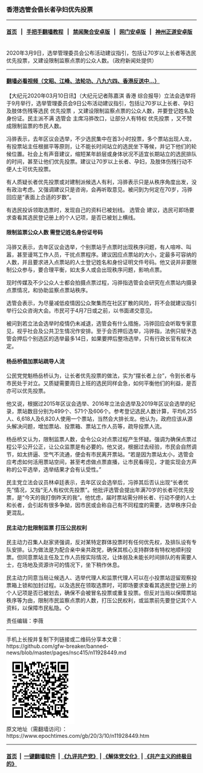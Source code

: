 ### 香港选管会倡长者孕妇优先投票
------------------------

#### [首页](https://github.com/gfw-breaker/banned-news/blob/master/README.md) &nbsp;&nbsp;|&nbsp;&nbsp; [手把手翻墙教程](https://github.com/gfw-breaker/guides/wiki) &nbsp;&nbsp;|&nbsp;&nbsp; [禁闻聚合安卓版](https://github.com/gfw-breaker/bn-android) &nbsp;&nbsp;|&nbsp;&nbsp; [网门安卓版](https://github.com/oGate2/oGate) &nbsp;&nbsp;|&nbsp;&nbsp; [神州正道安卓版](https://github.com/SzzdOgate/update) 



<div><img alt="" class="aligncenter wp-post-image" src="https://i.epochtimes.com/assets/uploads/2020/03/a2-1@1200x1200-600x400.jpg"/>
<div class="red16 caption">
 2020年3月9日，选举管理委员会公布活动建议指引，包括让70岁以上长者等选民优先投票，又建设限制监察点票的公众人数。（政府新闻处提供）
</div>
</div><hr/>

#### [翻墙必看视频（文昭、江峰、法轮功、八九六四、香港反送中...）](https://github.com/gfw-breaker/banned-news/blob/master/pages/link3.md)

<div><p>
 【大纪元2020年03月10日讯】（大纪元记者陈嘉淇
 <ok href="https://www.epochtimes.com/gb/tag/%E9%A6%99%E6%B8%AF.html">
  香港
 </ok>
 综合报导）立法会选举将于9月举行，选举管理委员会9日公布活动建议指引，包括让70岁以上长者、孕妇及肢体伤残等选民
 <ok href="https://www.epochtimes.com/gb/tag/%E4%BC%98%E5%85%88%E6%8A%95%E7%A5%A8.html">
  优先投票
 </ok>
 ，又建设限制监察点票的公众人数，并要登记姓名及身份证。民主派不满
 <ok href="https://www.epochtimes.com/gb/tag/%E9%80%89%E7%AE%A1%E4%BC%9A.html">
  选管会
 </ok>
 主席冯骅改口，让部分人有特权
 <ok href="https://www.epochtimes.com/gb/tag/%E4%BC%98%E5%85%88%E6%8A%95%E7%A5%A8.html">
  优先投票
 </ok>
 ，又不赞成限制监票的市民人数。
</p>
<p>
 冯骅表示，去年区议会选举，不少选民集中在首3小时投票，多个票站出现人龙，有投票站主任根据平等原则，让不能长时间站立的选民坐下等候，并记下他们的轮候位置。社会上有声音建议，缩短某年龄层或身体状况不适宜长期站立的选民排队的时间，甚至让他们优先投票。建议让70岁以上长者、孕妇，及肢体伤残行动不便人士可优先投票。
</p>
<p>
 有人质疑长者优先投票或对建制派候选人有利，冯骅表示只是从秩序角度出发，没有政治考虑。又强调建议只是咨询，会再听取意见。被问到为何定在70岁，冯骅回应是“表面上合适的岁数”。
</p>
<p>
 有选民投诉领取选票时，发现自己的资料已被划线。
 <ok href="https://www.epochtimes.com/gb/tag/%E9%80%89%E7%AE%A1%E4%BC%9A.html">
  选管会
 </ok>
 建议，选民可即场要求查看其选民登记册上的个人记项，是否已被划上横线。
</p>
<h4>
 限制监票公众人数 需登记姓名身份证号码
</h4>
<p>
 冯骅又表示，去年区议会选举，个别票站于点票时出现秩序问题，有人喧哗、叫嚣，甚至谩骂工作人员，干扰点票程序。建议因应点票站的大小，定最多可容纳的人数，并且要求进入点票站的人士登记姓名和身份证明文件号码。他又说并非要限制公众参与，要合理平衡，如太多人或会出现秩序问题，影响点票。
</p>
<p>
 现时传媒及不少公众人士都会拍摄点票过程，冯骅指选管会会研究在点票站内摄录点票情况，和协助监察点票站秩序。
</p>
<p>
 选管会表示，为尽量减低疫情因公众聚集而在社区扩散的风险，将不会就建议指引举行公众咨询大会。市民可于4月7日或之前，以书面递交意见。
</p>
<p>
 被问到若立法会选举时疫情仍未减退，选管会有什么措施，冯骅回应会听取专家意见，视乎社会及公共卫生情况作安排。至于会否押后选举，冯骅指，法例只赋予选管会押后个别选区的选举最多14日，如果要押后整场选举，只有行政长官有权决定。
</p>
<h4>
 杨岳桥倡加票站疏导人流
</h4>
<p>
 公民党党魁杨岳桥认为，让长者优先投票的做法，实为“摆长者上台”，令到长者与市民处于对立。又质疑需要周日上班的选民同样会急，如何平衡他们的利益，是否亦可以优先投票。
</p>
<p>
 他又说，根据过2015年区议会选举、2016年立法会选举及2019年区议会选举的纪录，票站数目分别为499个、571个及606个。参考登记选民人数计算，平均6,255人、6,618人及6,820人使用一个票站，当然会大排长龙。他认为，政府应该从源头解决问题，增加票站、投票箱、票站工作人员等，疏导投票人流。
</p>
<p>
 杨岳桥又认为，限制监票人数，会令公众对点票过程产生怀疑。强调为确保点票过程公平公开公正，让公众监票是有必要的。他又说，根据过去经验，市民会自然调节，如太挤逼、空气不流通，便会有市民离开票站。“若是因为票站太小，选管会应考虑如何活用票站空间，甚至考虑做点票直播，让市民看得见，才能实现会方声称的公平选举，选举结果才会有认受性。”
</p>
<p>
 民主党立法会议员林卓廷表示，去年区议会选举后，冯骅其后否认出现“长者优先”情况，又指“无人有权优先投票”。他批评选管会提出年满70岁的长者可优先投票，是“今天的我打倒昨天的我”。他忧虑，届时票站需分辨长者、行动不便的人士和长者，会引起有很多争拗，因市民或会称自己有不同程度的需要，选举秩序只会更混乱。
</p>
<h4>
 民主动力批限制监票 打压公民权利
</h4>
<p>
 民主动力召集人赵家贤强调，反对某特定群体投票时有任何优先权，及排队设有专队安排。认为做法是为配合亲中亲共政党，确保其核心支持群体有特权地顺利投票。但同意票站主任及工作人员按实际情况，让体弱及未能长时间排队的有需要人士，在场地及资源许可的情况下，坐下稍作休息。
</p>
<p>
 民主动力同意当局让候选人、选举代理人和监票代理人可以在小投票站逗留观察投票箱上锁和加封过程。以及选民在领取选票时，可即场要求查看其选民登记册上的个人记项是否已被划去，确保不会被冒名投票或重复投票。但反对当局以保障票站秩序等为由，限制市民监察点票的人数，打压公民权利，或监票前先要登记其个人资料，以保障市民私隐。◇
</p>
<p>
 责任编辑：李薇
</p>
</div>
<hr/>
手机上长按并复制下列链接或二维码分享本文章：<br/>
https://github.com/gfw-breaker/banned-news/blob/master/pages/nsc415/n11928449.md <br/>
<a href='https://github.com/gfw-breaker/banned-news/blob/master/pages/nsc415/n11928449.md'><img src='https://github.com/gfw-breaker/banned-news/blob/master/pages/nsc415/n11928449.md.png'/></a> <br/>
原文地址（需翻墙访问）：https://www.epochtimes.com/gb/20/3/10/n11928449.htm


------------------------
#### [首页](https://github.com/gfw-breaker/banned-news/blob/master/README.md) &nbsp;|&nbsp; [一键翻墙软件](https://github.com/gfw-breaker/nogfw/blob/master/README.md) &nbsp;| [《九评共产党》](https://github.com/gfw-breaker/9ping.md/blob/master/README.md#九评之一评共产党是什么) | [《解体党文化》](https://github.com/gfw-breaker/jtdwh.md/blob/master/README.md) | [《共产主义的终极目的》](https://github.com/gfw-breaker/gczydzjmd.md/blob/master/README.md)


<img src='http://gfw-breaker.win/banned-news/pages/nsc415/n11928449.md' width='0px' height='0px'/>